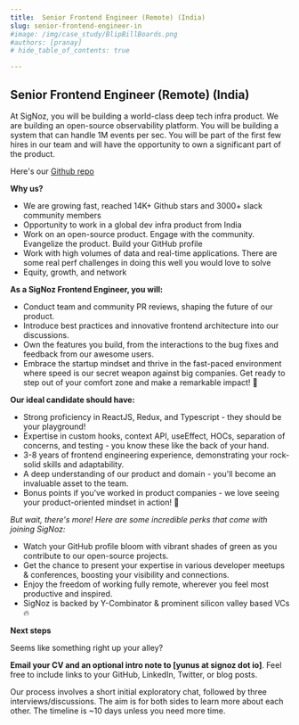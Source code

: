 ```yaml
---
title:  Senior Frontend Engineer (Remote) (India)
slug: senior-frontend-engineer-in
#image: /img/case_study/BlipBillBoards.png
#authors: [pranay]
# hide_table_of_contents: true

---
```

<head>
  <link rel="canonical" href="https://signoz.io/careers/senior-frontend-engineer-in"/>
</head>

## Senior Frontend Engineer (Remote) (India)

At SigNoz, you will be building a world-class deep tech infra product. We are building an open-source observability platform. You will be building a system that can handle 1M events per sec. You will be part of the first few hires in our team and will have the opportunity to own a significant part of the product.

Here's our [Github repo](https://github.com/SigNoz/signoz)


**Why us?**
- We are growing fast, reached 14K+ Github stars and 3000+ slack community members 
- Opportunity to work in a global dev infra product from India
- Work on an open-source product. Engage with the community. Evangelize the product. Build your GitHub profile
- Work with high volumes of data and real-time applications. There are some real perf challenges in doing this well you would love to solve
- Equity, growth, and network


**As a SigNoz Frontend Engineer, you will:**
- Conduct team and community PR reviews, shaping the future of our product.
- Introduce best practices and innovative frontend architecture into our discussions.
- Own the features you build, from the interactions to the bug fixes and feedback from our awesome users.
- Embrace the startup mindset and thrive in the fast-paced environment where speed is our secret weapon against big companies. Get ready to step out of your comfort zone and make a remarkable impact! 💪


**Our ideal candidate should have:**
- Strong proficiency in ReactJS, Redux, and Typescript - they should be your playground!
- Expertise in custom hooks, context API, useEffect, HOCs, separation of concerns, and testing - you know these like the back of your hand.
- 3-8 years of frontend engineering experience, demonstrating your rock-solid skills and adaptability.
- A deep understanding of our product and domain - you'll become an invaluable asset to the team.
- Bonus points if you've worked in product companies - we love seeing your product-oriented mindset in action! 🚀


*But wait, there's more! Here are some incredible perks that come with joining SigNoz:*
- Watch your GitHub profile bloom with vibrant shades of green as you contribute to our open-source projects.
- Get the chance to present your expertise in various developer meetups & conferences, boosting your visibility and connections.
-  Enjoy the freedom of working fully remote, wherever you feel most productive and inspired.
- SigNoz is backed by Y-Combinator & prominent silicon valley based VCs 🔥

**Next steps**

Seems like something right up your alley? 

**Email your CV and an optional  intro note to [yunus at signoz  dot io]**. Feel free to include links to your GitHub, LinkedIn, Twitter, or blog posts.

Our process involves a short initial exploratory chat, followed by three interviews/discussions. The aim is for both sides to learn more about each other. The timeline is ~10 days unless you need more time.
